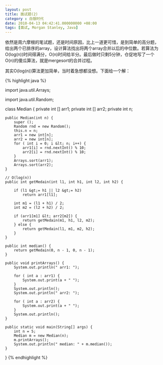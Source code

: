 ```yaml
---
layout: post 
title: 面试题(2) 
category : 白银时代
date: 2010-04-13 04:42:41.000000000 +08:00
tags: [面试, Morgan Stanley, Java]
---
```


依然是周六摩根的笔试题，还是时间原因，比上一道更可惜，是到简单的高分题，给出两个已排序的array，设计算法找出将两个array合并以后的中位数。若算法为O(log(n))时间得满分，O(n)时间给半分。最后做时只剩5分钟，仓促地写了一个O(n)的傻瓜算法，就是mergesort的合并过程。
  
其实O(log(n))算法更加简单，当时着急想都没想。下面给一个解：

{% highlight java %}

import java.util.Arrays;

import java.util.Random;

class Median {
    private int [] arr1; 
    private int [] arr2;
    private int n;

    public Median(int n) {
        super ();
        Random rnd = new Random(); 
        this.n = n;
        arr1 = new int[n];
        arr2 = new int[n];
        for ( int i = 0; i &lt; n; i++) {
            arr1[i] = rnd.nextInt() % 10;
            arr2[i] = rnd.nextInt() % 10;
        }
        Arrays.sort(arr1);
        Arrays.sort(arr2);
    }

    // O(log(n))
    public int getMedain(int l1, int h1, int l2, int h2) {

        if (l1 &gt;= h1 || l2 &gt;= h2)
            return arr1[l1];

        int m1 = (l1 + h1) / 2;
        int m2 = (l2 + h2) / 2;

        if (arr1[m1] &lt; arr2[m2]) {
            return getMedain(m1, h1, l2, m2);
        } else { 
            return getMedain(l1, m1, m2, h2);
        }
    }

    public int median() { 
        return getMedain(0, n - 1, 0, n - 1);
    }

    public void printArrays() {
        System.out.println(" arr1: ");

        for ( int a : arr1) {
            System.out.print(a + " ");
        }
        System.out.println();
        System.out.println(" arr2: ");

        for ( int a : arr2) {
            System.out.print(a + " ");
        }
        System.out.println();
    }

    public static void main(String[] args) {
        int n = 5;
        Median m = new Median(n);
        m.printArrays();
        System.out.println(" median: " + m.median());
    }
}
{% endhighlight %} 
